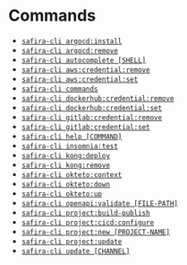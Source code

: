 <!-- order:3 -->
# Commands
<!-- commands -->
* [`safira-cli argocd:install`](#safira-cli-argocdinstall)
* [`safira-cli argocd:remove`](#safira-cli-argocdremove)
* [`safira-cli autocomplete [SHELL]`](#safira-cli-autocomplete-shell)
* [`safira-cli aws:credential:remove`](#safira-cli-awscredentialremove)
* [`safira-cli aws:credential:set`](#safira-cli-awscredentialset)
* [`safira-cli commands`](#safira-cli-commands)
* [`safira-cli dockerhub:credential:remove`](#safira-cli-dockerhubcredentialremove)
* [`safira-cli dockerhub:credential:set`](#safira-cli-dockerhubcredentialset)
* [`safira-cli gitlab:credential:remove`](#safira-cli-gitlabcredentialremove)
* [`safira-cli gitlab:credential:set`](#safira-cli-gitlabcredentialset)
* [`safira-cli help [COMMAND]`](#safira-cli-help-command)
* [`safira-cli insomnia:test`](#safira-cli-insomniatest)
* [`safira-cli kong:deploy`](#safira-cli-kongdeploy)
* [`safira-cli kong:remove`](#safira-cli-kongremove)
* [`safira-cli okteto:context`](#safira-cli-oktetocontext)
* [`safira-cli okteto:down`](#safira-cli-oktetodown)
* [`safira-cli okteto:up`](#safira-cli-oktetoup)
* [`safira-cli openapi:validate [FILE-PATH]`](#safira-cli-openapivalidate-file-path)
* [`safira-cli project:build-publish`](#safira-cli-projectbuild-publish)
* [`safira-cli project:cicd:configure`](#safira-cli-projectcicdconfigure)
* [`safira-cli project:new [PROJECT-NAME]`](#safira-cli-projectnew-project-name)
* [`safira-cli project:update`](#safira-cli-projectupdate)
* [`safira-cli update [CHANNEL]`](#safira-cli-update-channel)
